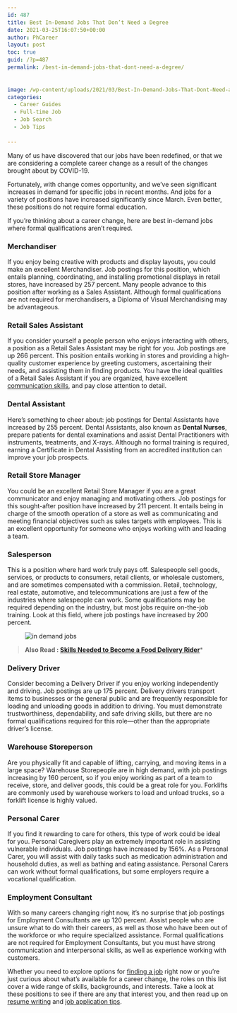 ```yaml
---
id: 487
title: Best In-Demand Jobs That Don’t Need a Degree
date: 2021-03-25T16:07:50+00:00
author: PhCareer
layout: post
toc: true
guid: /?p=487
permalink: /best-in-demand-jobs-that-dont-need-a-degree/


image: /wp-content/uploads/2021/03/Best-In-Demand-Jobs-That-Dont-Need-a-Degree.jpg
categories:
  - Career Guides
  - Full-time Job
  - Job Search
  - Job Tips

---
```

Many of us have discovered that our jobs have been redefined, or that we are considering a complete career change as a result of the changes brought about by COVID-19.

Fortunately, with change comes opportunity, and we&#8217;ve seen significant increases in demand for specific jobs in recent months. And jobs for a variety of positions have increased significantly since March. Even better, these positions do not require formal education.

If you&#8217;re thinking about a career change, here are best in-demand jobs where formal qualifications aren&#8217;t required.

### **Merchandiser**

If you enjoy being creative with products and display layouts, you could make an excellent Merchandiser. Job postings for this position, which entails planning, coordinating, and installing promotional displays in retail stores, have increased by 257 percent. Many people advance to this position after working as a Sales Assistant. Although formal qualifications are not required for merchandisers, a Diploma of Visual Merchandising may be advantageous.



### **Retail Sales Assistant**

If you consider yourself a people person who enjoys interacting with others, a position as a Retail Sales Assistant may be right for you. Job postings are up 266 percent. This position entails working in stores and providing a high-quality customer experience by greeting customers, ascertaining their needs, and assisting them in finding products. You have the ideal qualities of a Retail Sales Assistant if you are organized, have excellent [communication skills](/category/good-communications/), and pay close attention to detail.



### **Dental Assistant**

Here&#8217;s something to cheer about: job postings for Dental Assistants have increased by 255 percent. Dental Assistants, also known as **Dental Nurses**, prepare patients for dental examinations and assist Dental Practitioners with instruments, treatments, and X-rays. Although no formal training is required, earning a Certificate in Dental Assisting from an accredited institution can improve your job prospects.



### **Retail Store Manager**

You could be an excellent Retail Store Manager if you are a great communicator and enjoy managing and motivating others. Job postings for this sought-after position have increased by 211 percent. It entails being in charge of the smooth operation of a store as well as communicating and meeting financial objectives such as sales targets with employees. This is an excellent opportunity for someone who enjoys working with and leading a team.



### **Salesperson**

This is a position where hard work truly pays off. Salespeople sell goods, services, or products to consumers, retail clients, or wholesale customers, and are sometimes compensated with a commission. Retail, technology, real estate, automotive, and telecommunications are just a few of the industries where salespeople can work. Some qualifications may be required depending on the industry, but most jobs require on-the-job training. Look at this field, where job postings have increased by 200 percent.

<figure class="wp-block-image size-large">

<img loading="lazy" width="950" height="633" src="/wp-content/uploads/2021/03/in-demand-sales-jobs.jpg" alt="in demand jobs" class="wp-image-488" srcset="/wp-content/uploads/2021/03/in-demand-sales-jobs.jpg 950w, /wp-content/uploads/2021/03/in-demand-sales-jobs-300x200.jpg 300w, /wp-content/uploads/2021/03/in-demand-sales-jobs-768x512.jpg 768w" sizes="(max-width: 950px) 100vw, 950px" /> </figure> 

<blockquote class="wp-block-quote">
  <p>
    <strong>Also Read : <a href="/skills-needed-to-become-a-food-delivery-rider/">Skills Needed to Become a Food Delivery Rider</a></strong>*
  </p>
</blockquote>

### **Delivery Driver**

Consider becoming a Delivery Driver if you enjoy working independently and driving. Job postings are up 175 percent. Delivery drivers transport items to businesses or the general public and are frequently responsible for loading and unloading goods in addition to driving. You must demonstrate trustworthiness, dependability, and safe driving skills, but there are no formal qualifications required for this role—other than the appropriate driver&#8217;s license.



### **Warehouse Storeperson**

Are you physically fit and capable of lifting, carrying, and moving items in a large space? Warehouse Storepeople are in high demand, with job postings increasing by 160 percent, so if you enjoy working as part of a team to receive, store, and deliver goods, this could be a great role for you. Forklifts are commonly used by warehouse workers to load and unload trucks, so a forklift license is highly valued.



### **Personal Carer**

If you find it rewarding to care for others, this type of work could be ideal for you. Personal Caregivers play an extremely important role in assisting vulnerable individuals. Job postings have increased by 156%. As a Personal Carer, you will assist with daily tasks such as medication administration and household duties, as well as bathing and eating assistance. Personal Carers can work without formal qualifications, but some employers require a vocational qualification.



### **Employment Consultant**

With so many careers changing right now, it&#8217;s no surprise that job postings for Employment Consultants are up 120 percent. Assist people who are unsure what to do with their careers, as well as those who have been out of the workforce or who require specialized assistance. Formal qualifications are not required for Employment Consultants, but you must have strong communication and interpersonal skills, as well as experience working with customers.



Whether you need to explore options for [finding a job](/best-us-cities-for-finding-jobs/) right now or you&#8217;re just curious about what&#8217;s available for a career change, the roles on this list cover a wide range of skills, backgrounds, and interests. Take a look at these positions to see if there are any that interest you, and then read up on [resume writing](/resume-tips-that-will-help-you-get-hired/) and [job application tips](/job-search-tips-in-an-uncertain-job-market/).
